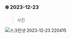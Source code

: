### ❄️ 2023-12-23

> 사진

![스크린샷 2023-12-23 220415](https://github.com/GangOn0215/study_laravel/assets/96044518/143b9d8e-c082-45b6-ad67-2e657665fac0)

